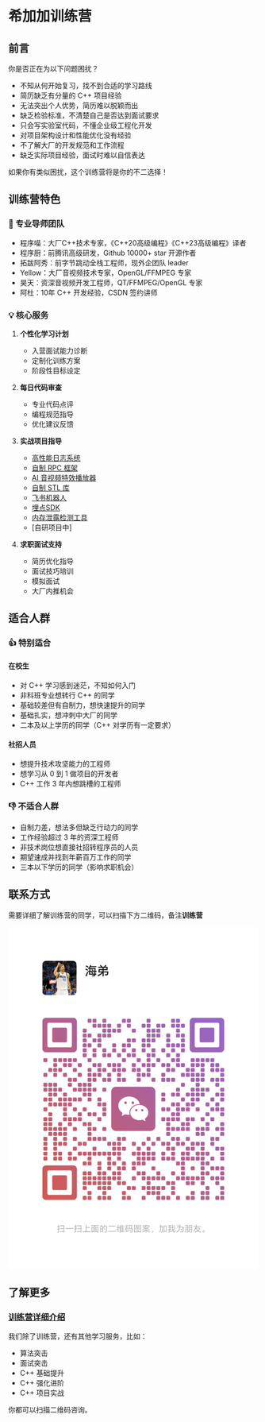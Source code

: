 # 希加加训练营

## 前言

你是否正在为以下问题困扰？
- 不知从何开始复习，找不到合适的学习路线
- 简历缺乏有分量的 C++ 项目经验
- 无法突出个人优势，简历难以脱颖而出
- 缺乏检验标准，不清楚自己是否达到面试要求
- 只会写实验室代码，不懂企业级工程化开发
- 对项目架构设计和性能优化没有经验
- 不了解大厂的开发规范和工作流程
- 缺乏实际项目经验，面试时难以自信表达

如果你有类似困扰，这个训练营将是你的不二选择！

## 训练营特色

### 🎯 专业导师团队
- 程序喵：大厂C++技术专家，《C++20高级编程》《C++23高级编程》译者
- 程序厨：前腾讯高级研发，Github 10000+ star 开源作者
- 拓跋阿秀：前字节跳动全栈工程师，现外企团队 leader
- Yellow：大厂音视频技术专家，OpenGL/FFMPEG 专家
- 昊天：资深音视频开发工程师，QT/FFMPEG/OpenGL 专家
- 阿杜：10年 C++ 开发经验，CSDN 签约讲师

### 💡 核心服务

1. **个性化学习计划**
   - 入营面试能力诊断
   - 定制化训练方案
   - 阶段性目标设定

2. **每日代码审查**
   - 专业代码点评
   - 编程规范指导
   - 优化建议反馈

3. **实战项目指导**
   - [高性能日志系统](https://lb3fn675fh.feishu.cn/docx/DPzQdgwIxo0OtMxITyzcDLdrnng)
   - [自制 RPC 框架](https://lb3fn675fh.feishu.cn/docx/E4u1dfF3GocjkjxGUFlcEup3nxe)
   - [AI 音视频特效播放器](https://lb3fn675fh.feishu.cn/docx/ISD3dimNioEfzMxt5FBc629snSc)
   - [自制 STL 库](https://lb3fn675fh.feishu.cn/docx/Biw2dAKYDoGUdOxtiF1cXmfOnrc)
   - [飞书机器人](https://lb3fn675fh.feishu.cn/docx/UhSrdViaqoVfdoxTd1uc5JzKnkf)
   - [埋点SDK](https://lb3fn675fh.feishu.cn/docx/M1PGdBum8o64nwxsa58cvqmpn3c)
   - [内存泄露检测工具](https://lb3fn675fh.feishu.cn/docx/GaK6dVZ93oklxmxW7qMcvwfCnY9)
   - [自研项目中]

4. **求职面试支持**
   - 简历优化指导
   - 面试技巧培训
   - 模拟面试
   - 大厂内推机会

## 适合人群

### 👍 特别适合

#### 在校生
- 对 C++ 学习感到迷茫，不知如何入门
- 非科班专业想转行 C++ 的同学
- 基础较差但有自制力，想快速提升的同学
- 基础扎实，想冲刺中大厂的同学
- 二本及以上学历的同学（C++ 对学历有一定要求）

#### 社招人员
- 想提升技术攻坚能力的工程师
- 想学习从 0 到 1 做项目的开发者
- C++ 工作 3 年内想跳槽的工程师

### 👎 不适合人群
- 自制力差，想法多但缺乏行动力的同学
- 工作经验超过 3 年的资深工程师
- 非技术岗位想直接社招转程序员的人员
- 期望速成并找到年薪百万工作的同学
- 三本以下学历的同学（影响求职机会）

## 联系方式

需要详细了解训练营的同学，可以扫描下方二维码，备注**训练营**

![训练营咨询二维码](./qrcode.jpg)

## 了解更多

### [训练营详细介绍](https://lb3fn675fh.feishu.cn/docx/US2ld4BWooRKTLxwedycUCjdnmh)

我们除了训练营，还有其他学习服务，比如：
- 算法突击
- 面试突击
- C++ 基础提升
- C++ 强化进阶
- C++ 项目实战

你都可以扫描二维码咨询。
